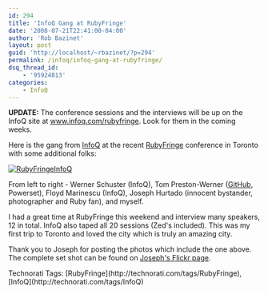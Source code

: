 ```yaml
---
id: 294
title: 'InfoQ Gang at RubyFringe'
date: '2008-07-21T22:41:00-04:00'
author: 'Rob Bazinet'
layout: post
guid: 'http://localhost/~rbazinet/?p=294'
permalink: /infoq/infoq-gang-at-rubyfringe/
dsq_thread_id:
    - '95924813'
categories:
    - InfoQ
---
```


**UPDATE:** The conference sessions and the interviews will be up on the InfoQ site at www.infoq.com/rubyfringe. Look for them in the coming weeks.

Here is the gang from [InfoQ](http://www.infoq.com) at the recent [RubyFringe](http://www.rubyfringe.com/) conference in Toronto with some additional folks:

[![RubyFringeInfoQ](https://accidentaltechnologist.com/files/media/image/WindowsLiveWriter/InfoQGangatRubyFringe_12DDE/RubyFringeInfoQ_thumb.jpg)](https://accidentaltechnologist.com/files/media/image/WindowsLiveWriter/InfoQGangatRubyFringe_12DDE/RubyFringeInfoQ_2.jpg)

From left to right - Werner Schuster (InfoQ), Tom Preston-Werner ([GitHub](http://www.github.com), Powerset), Floyd Marinescu (InfoQ), Joseph Hurtado (innocent bystander, photographer and Ruby fan), and myself.

I had a great time at RubyFringe this weekend and interview many speakers, 12 in total. InfoQ also taped all 20 sessions (Zed's included). This was my first trip to Toronto and loved the city which is truly an amazing city.

Thank you to Joseph for posting the photos which include the one above. The complete set shot can be found on [Joseph's Flickr page](http://www.flickr.com/photos/trumpetca/sets/72157606299780343/).

<div class="wlWriterSmartContent" id="scid:0767317B-992E-4b12-91E0-4F059A8CECA8:ba582888-e051-4a73-a967-1b0c1d22aa33" style="margin: 0px; padding: 0px; display: inline;">Technorati Tags: [RubyFringe](http://technorati.com/tags/RubyFringe),[InfoQ](http://technorati.com/tags/InfoQ)</div>